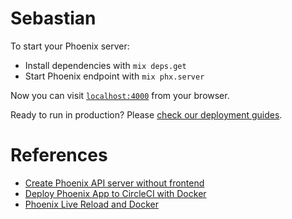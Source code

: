 # Sebastian

To start your Phoenix server:

  * Install dependencies with `mix deps.get`
  * Start Phoenix endpoint with `mix phx.server`

Now you can visit [`localhost:4000`](http://localhost:4000) from your browser.

Ready to run in production? Please [check our deployment guides](https://hexdocs.pm/phoenix/deployment.html).

# References

- [Create Phoenix API server without frontend](https://github.com/dwyl/learn-phoenix-framework/blob/master/api-server.md)
- [Deploy Phoenix App to CircleCI with Docker](https://binarynoggin.com/deploying-phoenix-with-circleci/)
- [Phoenix Live Reload and Docker](https://evolvingdev.io/phoenix-local-development-with-docker-and-live-reloading/)
